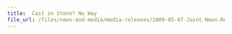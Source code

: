 ```yaml
---
title: 	Cast in Stone? No Way
file_url: /files/news-and-media/media-releases/2009-05-07-Joint-News-Release.pdf
---
```

